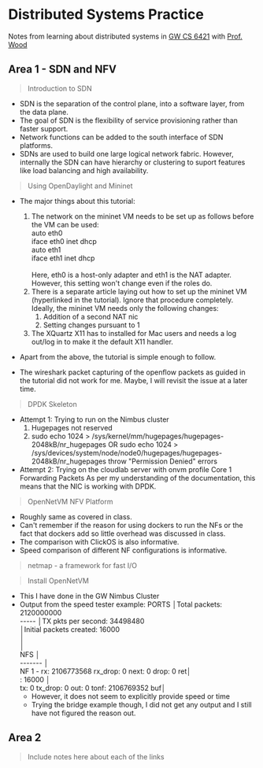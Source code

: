 # Distributed Systems Practice
Notes from learning about distributed systems in [GW CS 6421](https://gwdistsys18.github.io/) with [Prof. Wood](https://faculty.cs.gwu.edu/timwood/)

## Area 1 - SDN and NFV
> Introduction to SDN
  - SDN is the separation of the control plane, into a software layer, from the data plane.
  - The goal of SDN is the flexibility of service provisioning rather than faster support.
  - Network functions can be added to the south interface of SDN platforms.
  - SDNs are used to build one large logical network fabric. However, internally the SDN can have hierarchy or clustering to suport features like load balancing and high availability.
  
> Using OpenDaylight and Mininet
  - The major things about this tutorial:
    1. The network on the mininet VM needs to be set up as follows before the VM can be used:<br>
        auto eth0<br>
        iface eth0 inet dhcp<br>
        auto eth1<br>
        iface eth1 inet dhcp<br>
        <br>
        Here, eth0 is a host-only adapter and eth1 is the NAT adapter. However, this setting won't change even if the roles do.
    2. There is a separate article laying out how to set up the mininet VM (hyperlinked in the tutorial). Ignore that procedure completely. Ideally, the mininet VM needs only the following changes:
        1. Addition of a second NAT nic
        2. Setting changes pursuant to 1
    3. The XQuartz X11 has to installed for Mac users and needs a log out/log in to make it the default X11 handler.
    
  - Apart from the above, the tutorial is simple enough to follow.
  - The wireshark packet capturing of the openflow packets as guided in the tutorial did not work for me. Maybe, I will revisit the issue at a later time.
  
> DPDK Skeleton
  - Attempt 1: Trying to run on the Nimbus cluster
    1. Hugepages not reserved
    2. sudo echo 1024 > /sys/kernel/mm/hugepages/hugepages-2048kB/nr_hugepages
      OR
       sudo echo 1024 > /sys/devices/system/node/node0/hugepages/hugepages-2048kB/nr_hugepages
       throw "Permission Denied" errors
  - Attempt 2: Trying on the cloudlab server with onvm profile
        Core 1 Forwarding Packets
        As per my understanding of the documentation, this means that the NIC is working with DPDK.

> OpenNetVM NFV Platform
  - Roughly same as covered in class.
  - Can't remember if the reason for using dockers to run the NFs or the fact that dockers add so little overhead was discussed in class.
  - The comparison with ClickOS is also informative.
  - Speed comparison of different NF configurations is informative.

> netmap - a framework for fast I/O

> Install OpenNetVM
  - This I have done in the GW Nimbus Cluster
  - Output from the speed tester example:
PORTS                                                                        │Total packets: 2120000000                                                    
-----                                                                        │TX pkts per second:  34498480                                                
                                                                             │Initial packets created: 16000                                               
                                                                             │                                                                             
                                                                             │                                                                             
NFS                                                                          │                                                                             
-------                                                                      │                                                                             
NF  1 - rx: 2106773568 rx_drop:         0 next:         0 drop:         0 ret│                                                                             
:     16000                                                                  │                                                                             
        tx:         0 tx_drop:         0 out:          0 tonf: 2106769352 buf│                                                                             
    - However, it does not seem to explicitly provide speed or time
    - Trying the bridge example though, I did not get any output and I still have not figured the reason out.

## Area 2
> Include notes here about each of the links
